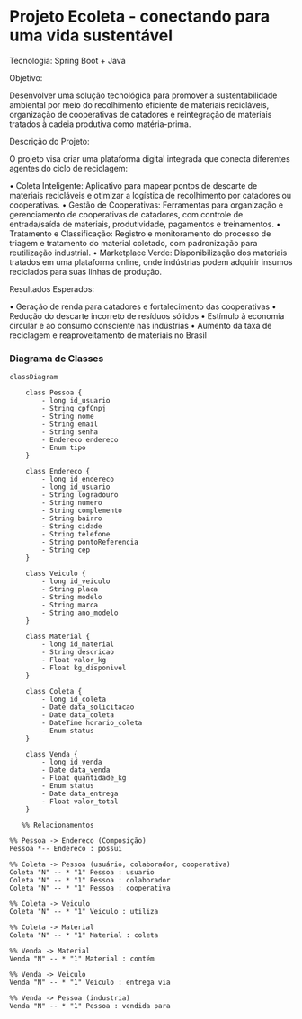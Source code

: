 # Projeto Ecoleta -  conectando para uma vida sustentável #

Tecnologia: Spring Boot + Java

Objetivo:

 Desenvolver uma solução tecnológica para promover a sustentabilidade ambiental 
por meio do recolhimento eficiente de materiais recicláveis, organização de 
cooperativas de catadores e reintegração de materiais tratados à cadeia produtiva 
como matéria-prima.

Descrição do Projeto:

 O projeto visa criar uma plataforma digital integrada que conecta diferentes agentes 
do ciclo de reciclagem:

 • Coleta Inteligente: Aplicativo para mapear pontos de descarte de materiais 
recicláveis e otimizar a logística de recolhimento por catadores ou cooperativas.
 • Gestão de Cooperativas: Ferramentas para organização e gerenciamento 
de cooperativas de catadores, com controle de entrada/saída de materiais, 
produtividade, pagamentos e treinamentos.
 • Tratamento e Classificação: Registro e monitoramento do processo de triagem 
e tratamento do material coletado, com padronização para reutilização 
industrial.
 • Marketplace Verde: Disponibilização dos materiais tratados em uma 
plataforma online, onde indústrias podem adquirir insumos reciclados para suas 
linhas de produção.

Resultados Esperados:

 • Geração de renda para catadores e fortalecimento das cooperativas
 • Redução do descarte incorreto de resíduos sólidos
 • Estímulo à economia circular e ao consumo consciente nas indústrias
 • Aumento da taxa de reciclagem e reaproveitamento de materiais no Brasil


### Diagrama de Classes ###
```mermaid
classDiagram

    class Pessoa {
        - long id_usuario
        - String cpfCnpj
        - String nome
        - String email
        - String senha
        - Endereco endereco
        - Enum tipo
    }

    class Endereco {
        - long id_endereco
        - long id_usuario
        - String logradouro
        - String numero
        - String complemento
        - String bairro
        - String cidade
        - String telefone
        - String pontoReferencia
        - String cep
    }

    class Veiculo {
        - long id_veiculo
        - String placa
        - String modelo
        - String marca
        - String ano_modelo
    }

    class Material {
        - long id_material
        - String descricao
        - Float valor_kg
        - Float kg_disponivel
    }

    class Coleta {
        - long id_coleta
        - Date data_solicitacao
        - Date data_coleta
        - DateTime horario_coleta
        - Enum status
    }

    class Venda {
        - long id_venda
        - Date data_venda
        - Float quantidade_kg
        - Enum status
        - Date data_entrega
        - Float valor_total
    }

   %% Relacionamentos

%% Pessoa -> Endereco (Composição)
Pessoa *-- Endereco : possui

%% Coleta -> Pessoa (usuário, colaborador, cooperativa)
Coleta "N" -- * "1" Pessoa : usuario
Coleta "N" -- * "1" Pessoa : colaborador
Coleta "N" -- * "1" Pessoa : cooperativa

%% Coleta -> Veiculo
Coleta "N" -- * "1" Veiculo : utiliza

%% Coleta -> Material
Coleta "N" -- * "1" Material : coleta

%% Venda -> Material
Venda "N" -- * "1" Material : contém

%% Venda -> Veiculo
Venda "N" -- * "1" Veiculo : entrega via

%% Venda -> Pessoa (industria)
Venda "N" -- * "1" Pessoa : vendida para
```
